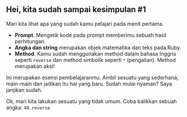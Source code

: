 ## Hei, kita sudah sampai kesimpulan \#1

Mari kita lihat apa yang sudah kamu pelajari pada menit pertama.

- **Prompt**. Mengetik kode pada prompt memberimu sebuah hasil perhitungan.
- **Angka dan string** merupakan objek matematika dan teks pada Ruby.
- **Method**. Kamu sudah menggunakan method dalam bahasa Inggris seperti `reverse` dan method simbolik seperti `*` (pengalian). Method merupakan aksi!

Ini merupakan esensi pembelajaranmu. Ambil sesuatu yang sederhana, main-main dan jadikan itu hal yang baru. Sudah mulai nyaman? Saya janjikan sudah.

Ok, mari kita lakukan sesuatu yang tidak umum. Coba balikkan sebuah angka: `40.reverse`
